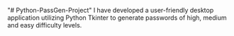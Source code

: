 "# Python-PassGen-Project" 
 I have developed a user-friendly desktop application utilizing Python Tkinter to generate passwords of high, medium and easy difficulty levels.
